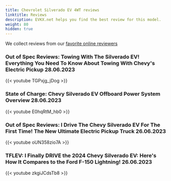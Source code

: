 ```yaml
---
title: Chevrolet Silverado EV 4WT reviews
linktitle: Reviews
description: EVKX.net helps you find the best review for this model. 
weight: 80
hidden: true
---
```

<object type="image/svg+xml" data="../modelnavigation.svg"></object>
We collect reviews from our [favorite online reviewers](/guides/evreviewers/)

### Out of Spec Reviews: Towing With The Silverado EV! Everything You Need To Know About Towing With Chevy's Electric Pickup 28.06.2023

{{< youtube TGPxjg_jDog >}}

### State of Charge: Chevy Silverado EV Offboard Power System Overview 28.06.2023

{{< youtube E0hqRtM_hb0 >}}

### Out of Spec Reviews: I Drive The Chevy Silverado EV For The First Time! The New Ultimate Electric Pickup Truck 26.06.2023

{{< youtube oUN358zio7A >}}

### TFLEV: I Finally DRIVE the 2024 Chevy Silverado EV: Here's How It Compares to the Ford F-150 Lightning! 26.06.2023

{{< youtube zkgiJCdsTb8 >}}


